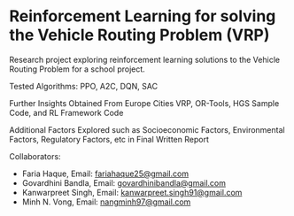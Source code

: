 # Reinforcement Learning for solving the Vehicle Routing Problem (VRP)
Research project exploring reinforcement learning solutions to the Vehicle Routing Problem for a school project. 

Tested Algorithms: PPO, A2C, DQN, SAC

Further Insights Obtained From Europe Cities VRP, OR-Tools, HGS Sample Code, and RL Framework Code

Additional Factors Explored such as Socioeconomic Factors, Environmental Factors, Regulatory Factors, etc in Final Written Report

Collaborators:
- Faria Haque, Email: fariahaque25@gmail.com
- Govardhini Bandla, Email: govardhinibandla@gmail.com
- Kanwarpreet Singh, Email: kanwarpreet.singh91@gmail.com
- Minh N. Vong, Email: nangminh97@gmail.com
